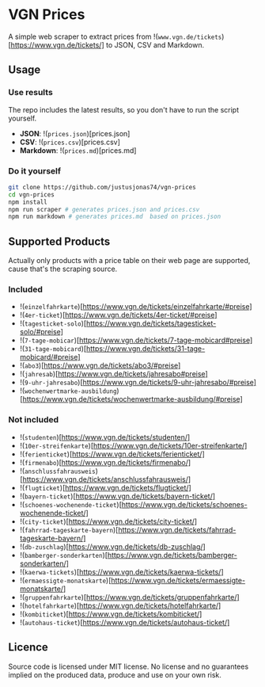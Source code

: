 # VGN Prices 

A simple web scraper to extract prices from !(`www.vgn.de/tickets`)[https://www.vgn.de/tickets/] to JSON, CSV and Markdown.

## Usage 
### Use results

The repo includes the latest results, so you don't have to run the script yourself. 

* __JSON__: !(`prices.json`)[prices.json]
* __CSV__: !(`prices.csv`)[prices.csv]
* __Markdown__: !(`prices.md`)[prices.md]

### Do it yourself

```bash
git clone https://github.com/justusjonas74/vgn-prices
cd vgn-prices
npm install 
npm run scraper # generates prices.json and prices.csv
npm run markdown # generates prices.md  based on prices.json
``` 

## Supported Products

Actually only products with a price table on their web page are supported, cause that's the scraping source. 

### Included
* !(`einzelfahrkarte`)[https://www.vgn.de/tickets/einzelfahrkarte/#preise]
* !(`4er-ticket`)[https://www.vgn.de/tickets/4er-ticket/#preise]
* !(`tagesticket-solo`)[https://www.vgn.de/tickets/tagesticket-solo/#preise]
* !(`7-tage-mobicar`)[https://www.vgn.de/tickets/7-tage-mobicard#preise]
* !(`31-tage-mobicard`)[https://www.vgn.de/tickets/31-tage-mobicard/#preise]
* !(`abo3`)[https://www.vgn.de/tickets/abo3/#preise]
* !(`jahresab`)[https://www.vgn.de/tickets/jahresabo#preise]
* !(`9-uhr-jahresabo`)[https://www.vgn.de/tickets/9-uhr-jahresabo/#preise]
* !(`wochenwertmarke-ausbildung`)[https://www.vgn.de/tickets/wochenwertmarke-ausbildung/#preise]

### Not included
* !(`studenten`)[https://www.vgn.de/tickets/studenten/]
* !(`10er-streifenkarte`)[https://www.vgn.de/tickets/10er-streifenkarte/]
* !(`ferienticket`)[https://www.vgn.de/tickets/ferienticket/]
* !(`firmenabo`)[https://www.vgn.de/tickets/firmenabo/]
* !(`anschlussfahrausweis`)[https://www.vgn.de/tickets/anschlussfahrausweis/]
* !(`flugticket`)[https://www.vgn.de/tickets/flugticket/]
* !(`bayern-ticket`)[https://www.vgn.de/tickets/bayern-ticket/]
* !(`schoenes-wochenende-ticket`)[https://www.vgn.de/tickets/schoenes-wochenende-ticket/]
* !(`city-ticket`)[https://www.vgn.de/tickets/city-ticket/]
* !(`fahrrad-tageskarte-bayern`)[https://www.vgn.de/tickets/fahrrad-tageskarte-bayern/]
* !(`db-zuschlag`)[https://www.vgn.de/tickets/db-zuschlag/]
* !(`bamberger-sonderkarten`)[https://www.vgn.de/tickets/bamberger-sonderkarten/]
* !(`kaerwa-tickets`)[https://www.vgn.de/tickets/kaerwa-tickets/]
* !(`ermaessigte-monatskarte`)[https://www.vgn.de/tickets/ermaessigte-monatskarte/]
* !(`gruppenfahrkarte`)[https://www.vgn.de/tickets/gruppenfahrkarte/]
* !(`hotelfahrkarte`)[https://www.vgn.de/tickets/hotelfahrkarte/]
* !(`kombiticket`)[https://www.vgn.de/tickets/kombiticket/]
* !(`autohaus-ticket`)[https://www.vgn.de/tickets/autohaus-ticket/]

## Licence

Source code is licensed under MIT license. No license and no guarantees implied on the produced data, produce and use on your own risk.
